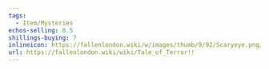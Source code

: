 ```yaml
---
tags:
  - Item/Mysteries
echos-selling: 0.5
shillings-buying: 7
inlineicon: https://fallenlondon.wiki/w/images/thumb/9/92/Scaryeye.png/40px-Scaryeye.png
url: https://fallenlondon.wiki/wiki/Tale_of_Terror!!
---
```


